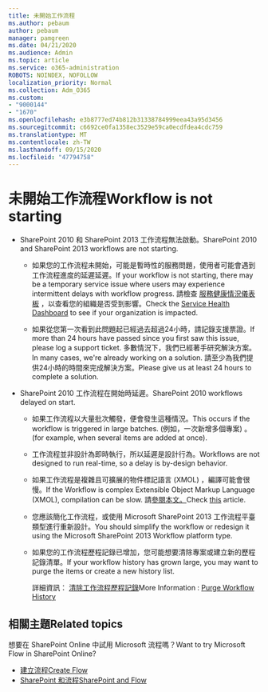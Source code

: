 ```yaml
---
title: 未開始工作流程
ms.author: pebaum
author: pebaum
manager: pamgreen
ms.date: 04/21/2020
ms.audience: Admin
ms.topic: article
ms.service: o365-administration
ROBOTS: NOINDEX, NOFOLLOW
localization_priority: Normal
ms.collection: Adm_O365
ms.custom:
- "9000144"
- "1670"
ms.openlocfilehash: e3b8777ed74b812b31338784999eea43a95d3456
ms.sourcegitcommit: c6692ce0fa1358ec3529e59ca0ecdfdea4cdc759
ms.translationtype: MT
ms.contentlocale: zh-TW
ms.lasthandoff: 09/15/2020
ms.locfileid: "47794758"
---
```

# <a name="workflow-is-not-starting"></a><span data-ttu-id="f8d57-102">未開始工作流程</span><span class="sxs-lookup"><span data-stu-id="f8d57-102">Workflow is not starting</span></span>

- <span data-ttu-id="f8d57-103">SharePoint 2010 和 SharePoint 2013 工作流程無法啟動。</span><span class="sxs-lookup"><span data-stu-id="f8d57-103">SharePoint 2010 and SharePoint 2013 workflows are not starting.</span></span>

    - <span data-ttu-id="f8d57-104">如果您的工作流程未開始，可能是暫時性的服務問題，使用者可能會遇到工作流程進度的延遲延遲。</span><span class="sxs-lookup"><span data-stu-id="f8d57-104">If your workflow is not starting, there may be a temporary service issue where users may experience intermittent delays with workflow progress.</span></span> <span data-ttu-id="f8d57-105">請檢查 [服務健康情況儀表板](https:/admin.microsoft.com/AdminPortal/Home#/servicehealth) ，以查看您的組織是否受到影響。</span><span class="sxs-lookup"><span data-stu-id="f8d57-105">Check the [Service Health Dashboard](https:/admin.microsoft.com/AdminPortal/Home#/servicehealth) to see if your organization is impacted.</span></span>

    - <span data-ttu-id="f8d57-106">如果從您第一次看到此問題起已經過去超過24小時，請記錄支援票證。</span><span class="sxs-lookup"><span data-stu-id="f8d57-106">If more than 24 hours have passed since you first saw this issue, please log a support ticket.</span></span> <span data-ttu-id="f8d57-107">多數情況下，我們已經著手研究解決方案。</span><span class="sxs-lookup"><span data-stu-id="f8d57-107">In many cases, we're already working on a solution.</span></span> <span data-ttu-id="f8d57-108">請至少為我們提供24小時的時間來完成解決方案。</span><span class="sxs-lookup"><span data-stu-id="f8d57-108">Please give us at least 24 hours to complete a solution.</span></span>

- <span data-ttu-id="f8d57-109">SharePoint 2010 工作流程在開始時延遲。</span><span class="sxs-lookup"><span data-stu-id="f8d57-109">SharePoint 2010 workflows delayed on start.</span></span>

    - <span data-ttu-id="f8d57-110">如果工作流程以大量批次觸發，便會發生這種情況。</span><span class="sxs-lookup"><span data-stu-id="f8d57-110">This occurs if the workflow is triggered in large batches.</span></span> <span data-ttu-id="f8d57-111"> (例如，一次新增多個專案) 。</span><span class="sxs-lookup"><span data-stu-id="f8d57-111">(for example, when several items are added at once).</span></span>

    - <span data-ttu-id="f8d57-112">工作流程並非設計為即時執行，所以延遲是設計行為。</span><span class="sxs-lookup"><span data-stu-id="f8d57-112">Workflows are not designed to run real-time, so a delay is by-design behavior.</span></span>

   -  <span data-ttu-id="f8d57-113">如果工作流程是複雜且可擴展的物件標記語言 (XMOL) ，編譯可能會很慢。</span><span class="sxs-lookup"><span data-stu-id="f8d57-113">If the Workflow is complex Extensible Object Markup Language (XMOL), compilation can be slow.</span></span> <span data-ttu-id="f8d57-114">請[參閱本文。](https://support.microsoft.com//kb/3043697)</span><span class="sxs-lookup"><span data-stu-id="f8d57-114">Check [this](https://support.microsoft.com//kb/3043697) article.</span></span>

    - <span data-ttu-id="f8d57-115">您應該簡化工作流程，或使用 Microsoft SharePoint 2013 工作流程平臺類型進行重新設計。</span><span class="sxs-lookup"><span data-stu-id="f8d57-115">You should simplify the workflow or redesign it using the Microsoft SharePoint 2013 Workflow platform type.</span></span>

    - <span data-ttu-id="f8d57-116">如果您的工作流程歷程記錄已增加，您可能想要清除專案或建立新的歷程記錄清單。</span><span class="sxs-lookup"><span data-stu-id="f8d57-116">If your workflow history has grown large, you may want to purge the items or create a new history list.</span></span>

        <span data-ttu-id="f8d57-117">詳細資訊： [清除工作流程歷程記錄](https://blogs.technet.microsoft.com/marj/2015/08/07/sharepoint-2010-workflows-best-practice-purge-workflow-history-list-items/)</span><span class="sxs-lookup"><span data-stu-id="f8d57-117">More Information : [Purge Workflow History](https://blogs.technet.microsoft.com/marj/2015/08/07/sharepoint-2010-workflows-best-practice-purge-workflow-history-list-items/)</span></span>


## <a name="related-topics"></a><span data-ttu-id="f8d57-118">相關主題</span><span class="sxs-lookup"><span data-stu-id="f8d57-118">Related topics</span></span>
<span data-ttu-id="f8d57-119">想要在 SharePoint Online 中試用 Microsoft 流程嗎？</span><span class="sxs-lookup"><span data-stu-id="f8d57-119">Want to try Microsoft Flow in SharePoint Online?</span></span>
- [<span data-ttu-id="f8d57-120">建立流程</span><span class="sxs-lookup"><span data-stu-id="f8d57-120">Create Flow</span></span>](https://support.office.com/article/Create-a-flow-for-a-list-or-library-in-SharePoint-Online-or-OneDrive-for-Business-a9c3e03b-0654-46af-a254-20252e580d01) 
- [<span data-ttu-id="f8d57-121">SharePoint 和流程</span><span class="sxs-lookup"><span data-stu-id="f8d57-121">SharePoint and Flow</span></span>](https://flow.microsoft.com/blog/sharepoint-and-flow/) 


